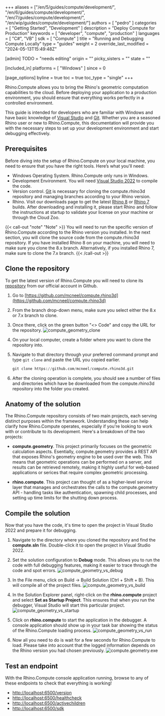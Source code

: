 +++
aliases = ["/en/5/guides/compute/development/", "/en/6/guides/compute/development/", "/en/7/guides/compute/development/", "/en/wip/guides/compute/development/"]
authors = [ "pedro" ]
categories = [ "Getting Started", "Development" ]
description = "Deploy Compute for Production"
keywords = [ "developer", "compute", "production" ]
languages = [ "C#", "VB" ]
sdk = [ "Compute" ]
title = "Running and Debugging Compute Locally"
type = "guides"
weight = 2
override_last_modified = "2024-05-13T15:49:48Z"

[admin]
TODO = "needs editing"
origin = ""
picky_sisters = ""
state = ""

[included_in]
platforms = [ "Windows" ]
since = 0

[page_options]
byline = true
toc = true
toc_type = "single"
+++

Rhino.Compute allows you to bring the Rhino's geometric computation capabilities to the cloud. Before deploying your application to a production environment, you should ensure that everything works perfectly in a controlled environment.

This guide is intended for developers who are familiar with Windows and have basic knowledge of [Visual Studio](https://visualstudio.microsoft.com/downloads/) and [Git](https://git-scm.com/downloads). Whether you are a seasoned Rhino user or new to Rhino.Compute, this documentation will provide you with the necessary steps to set up your development environment and start debugging effectively.

## Prerequisites

Before diving into the setup of Rhino.Compute on your local machine, you need to ensure that you have the right tools. Here’s what you'll need:

- Windows Operating System. Rhino.Compute only runs in Windows.
- Development Environment. You will need [Visual Studio 2022](https://visualstudio.microsoft.com/downloads/) to compile the code.
- Version control. [Git](https://git-scm.com/downloads) is necessary for cloning the compute.rhino3d repository and managing branches according to your Rhino version.
- Rhino. Visit our downloads page to get the latest [Rhino 8](https://www.rhino3d.com/download/rhino-for-windows/8/latest) or [Rhino 7](https://www.rhino3d.com/download/rhino-for-windows/7/latest) builds. After downloading and installing it, please start Rhino and follow the instructions at startup to validate your license on your machine or through the Cloud Zoo.

{{< call-out "note" "Note" >}}
You will need to run the specific version of Rhino.Compute according to the Rhino version you installed. In the next section, you will clone the source code from the compute.rhino3d repository. If you have installed Rhino 8 on your machine, you will need to make sure you clone the 8.x branch. Alternatively, if you installed Rhino 7, make sure to clone the 7.x branch.
{{< /call-out >}}

## Clone the repository

To get the latest version of Rhino.Compute you will need to clone its [repository](https://github.com/mcneel/compute.rhino3d) from our official account in Github.

1. Go to [https://github.com/mcneel/compute.rhino3d](https://github.com/mcneel/compute.rhino3d)

1. From the branch drop-down menu, make sure you select either the 8.x or 7.x branch to clone.

1. Once there, click on the green button "<> Code" and copy the URL for the repository.
![compute_geometry_clone](/images/compute_geometry_clone.png)

1. On your local computer, create a folder where you want to clone the repository into.

1. Navigate to that directory through your preferred command prompt and type `git clone` and paste the URL you copied earlier.
    ```python
    git clone https://github.com/mcneel/compute.rhino3d.git
    ```
1. After the cloning operation is complete, you should see a number of files and directories which have be downloaded from the compute.rhino3d repository into the folder you created.

## Anatomy of the solution

The Rhino.Compute repository consists of two main projects, each serving distinct purposes within the framework. Understanding these can help clarify how Rhino.Compute operates, especially if you're looking to work with or contribute to its development. Here's a breakdown of the two projects:

- **compute.geometry**. This project primarily focuses on the geometric calculation aspects. Esentially, compute.geometry provides a REST API that exposes Rhino's geometry engine to be used over the web. This means that geometric operations can be performed on a server, and results can be retrieved remotely, making it highly useful for web-based applications or serices that require complex geometric processing.

- **rhino.compute**. This project can thought of as a higher-level service layer that manages and orchestrates the calls to the compute.geometry API - handling tasks like authentication, spawning child processes, and setting up time limits for the shutting down process.

## Compile the solution

Now that you have the code, it's time to open the project in Visual Studio 2022 and prepare it for debugging.

1. Navigate to the directory where you cloned the repository and find the **compute.sln** file. Double-click it to open the project in Visual Studio 2022.

1. Set the solution configuration to **Debug** mode. This allows you to run the code with full debugging features, making it easier to trace through the code and spot errors.
![compute_geometry_vs_debug](/images/compute_geometry_vs_debug.png)

1. In the File menu, click on Build -> Build Solution (Ctrl + Shift + B). This will compile all of the project files.
![compute_geometry_vs_build](/images/compute_geometry_vs_build.png)

1. In the Solution Explorer panel, right-click on the **rhino.compute** project and select **Set as Startup Project**. This ensures that when you run the debugger, Visual Studio will start this particular project.
![compute_geometry_vs_startup](/images/compute_geometry_vs_startup.png)

1. Click on **rhino.compute** to start the application in the debugger. A console application should show up in your task bar showing the status of the Rhino.Compute loading process.
![compute_geometry_vs_run](/images/compute_geometry_vs_run.png)

1. Now all you need to do is wait for a few seconds for Rhino.Compute to load. Please take into account that the logged information depends on the Rhino version you had chosen previously.
![compute.geometry.exe](/images/compute_geometry_screenshot.png)

## Test an endpoint

With the Rhino.Compute console application running, browse to any of these endpoints to check that everything is working!
- [http://localhost:6500/version](http://localhost:6500/version)
- [http://localhost:6500/healthcheck](http://localhost:6500/healthcheck)
- [http://localhost:6500/activechildren](http://localhost:6500/activechildren)
- [http://localhost:6500/sdk](http://localhost:6500/sdk)